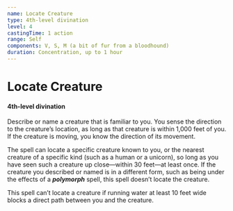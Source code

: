 ```yaml
---
name: Locate Creature
type: 4th-level divination
level: 4
castingTime: 1 action
range: Self
components: V, S, M (a bit of fur from a bloodhound)
duration: Concentration, up to 1 hour
---
```


# Locate Creature

#### 4th-level divination

Describe or name a creature that is familiar to you. You sense the direction to the creature’s location, as long as that creature is within 1,000 feet of you. If the creature is moving, you know the direction of its movement.

The spell can locate a specific creature known to you, or the nearest creature of a specific kind (such as a human or a unicorn), so long as you have seen such a creature up close—within 30 feet—at least once. If the creature you described or named is in a different form, such as being under the effects of a _**polymorph**_ spell, this spell doesn’t locate the creature.

This spell can’t locate a creature if running water at least 10 feet wide blocks a direct path between you and the creature.
